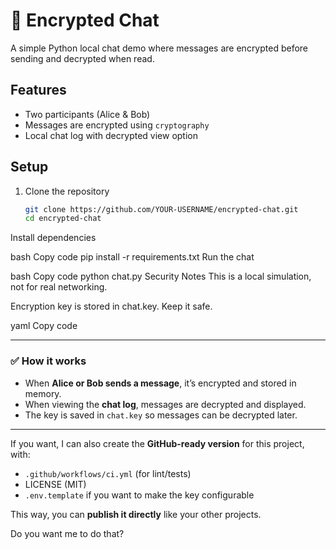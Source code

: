 # 🔐 Encrypted Chat

A simple Python local chat demo where messages are encrypted before sending and decrypted when read.

## Features
- Two participants (Alice & Bob)
- Messages are encrypted using `cryptography`
- Local chat log with decrypted view option

## Setup
1. Clone the repository
   ```bash
   git clone https://github.com/YOUR-USERNAME/encrypted-chat.git
   cd encrypted-chat
Install dependencies

bash
Copy code
pip install -r requirements.txt
Run the chat

bash
Copy code
python chat.py
Security Notes
This is a local simulation, not for real networking.

Encryption key is stored in chat.key. Keep it safe.

yaml
Copy code

---

### ✅ How it works
- When **Alice or Bob sends a message**, it’s encrypted and stored in memory.  
- When viewing the **chat log**, messages are decrypted and displayed.  
- The key is saved in `chat.key` so messages can be decrypted later.  

---

If you want, I can also create the **GitHub-ready version** for this project, with:  
- `.github/workflows/ci.yml` (for lint/tests)  
- LICENSE (MIT)  
- `.env.template` if you want to make the key configurable  

This way, you can **publish it directly** like your other projects.  

Do you want me to do that?
